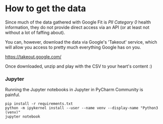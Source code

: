 # How to get the data

Since much of the data gathered with Google Fit is *PII Category 0* health information, they do not provide direct 
access via an API (or at least not without a lot of faffing about).

You can, however, download the data via Google's 'Takeout' service, which will allow you access to pretty much 
everything Google has on you.  

https://takeout.google.com/

Once downloaded, unzip and play with the CSV to your heart's content :)


### Jupyter

Running the Jupyter notebooks in Jupyter in PyCharm Community is painful.

```
pip install -r requirements.txt
python -m ipykernel install --user --name venv --display-name "Python3 (venv)"
jupyter notebook
```

